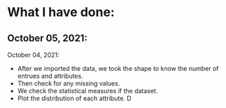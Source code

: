 # What I have done:

October 05, 2021:
-

October 04, 2021:
- After we imported the data, we took the shape to know the number of entrues and attributes.
- Then check for any missing values.
- We check the statistical measures if the dataset.
- Plot the distribution of each attribute. D
